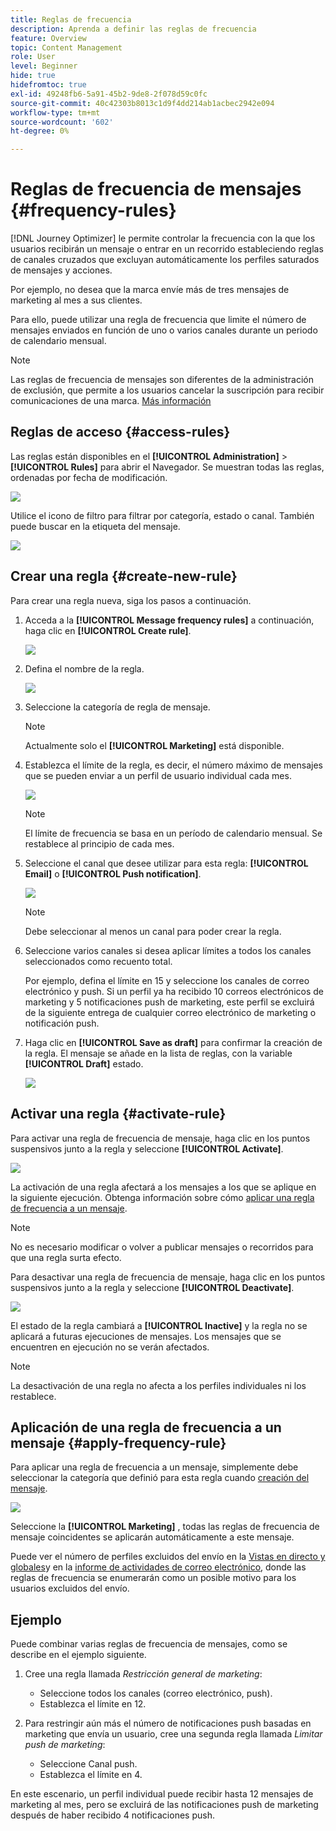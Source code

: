 ```yaml
---
title: Reglas de frecuencia
description: Aprenda a definir las reglas de frecuencia
feature: Overview
topic: Content Management
role: User
level: Beginner
hide: true
hidefromtoc: true
exl-id: 49248fb6-5a91-45b2-9de8-2f078d59c0fc
source-git-commit: 40c42303b8013c1d9f4dd214ab1acbec2942e094
workflow-type: tm+mt
source-wordcount: '602'
ht-degree: 0%

---
```


# Reglas de frecuencia de mensajes {#frequency-rules}

[!DNL Journey Optimizer] le permite controlar la frecuencia con la que los usuarios recibirán un mensaje o entrar en un recorrido estableciendo reglas de canales cruzados que excluyan automáticamente los perfiles saturados de mensajes y acciones.

Por ejemplo, no desea que la marca envíe más de tres mensajes de marketing al mes a sus clientes.

Para ello, puede utilizar una regla de frecuencia que limite el número de mensajes enviados en función de uno o varios canales durante un periodo de calendario mensual.

>[!NOTE]
>
>Las reglas de frecuencia de mensajes son diferentes de la administración de exclusión, que permite a los usuarios cancelar la suscripción para recibir comunicaciones de una marca. [Más información](../messages/consent.md#opt-out-management)

## Reglas de acceso {#access-rules}

Las reglas están disponibles en el **[!UICONTROL Administration]** > **[!UICONTROL Rules]** para abrir el Navegador. Se muestran todas las reglas, ordenadas por fecha de modificación.

![](assets/message-rules-access.png)

<!--To access, create, edit or delete message frequency rules, you must have the message configuration permission. [Learn more](../administration/high-low-permissions.md#administration-permissions)-->

Utilice el icono de filtro para filtrar por categoría, estado o canal. También puede buscar en la etiqueta del mensaje.

![](assets/message-rules-filter.png)

## Crear una regla {#create-new-rule}

Para crear una regla nueva, siga los pasos a continuación.

1. Acceda a la **[!UICONTROL Message frequency rules]** a continuación, haga clic en **[!UICONTROL Create rule]**.

   ![](assets/message-rules-create.png)

1. Defina el nombre de la regla.

   ![](assets/message-rules-details.png)

1. Seleccione la categoría de regla de mensaje.

   >[!NOTE]
   >
   >Actualmente solo el **[!UICONTROL Marketing]** está disponible.

1. Establezca el límite de la regla, es decir, el número máximo de mensajes que se pueden enviar a un perfil de usuario individual cada mes.

   ![](assets/message-rules-capping.png)

   >[!NOTE]
   >
   >El límite de frecuencia se basa en un período de calendario mensual. Se restablece al principio de cada mes.

1. Seleccione el canal que desee utilizar para esta regla: **[!UICONTROL Email]** o **[!UICONTROL Push notification]**.

   ![](assets/message-rules-channels.png)

   >[!NOTE]
   >
   >Debe seleccionar al menos un canal para poder crear la regla.

1. Seleccione varios canales si desea aplicar límites a todos los canales seleccionados como recuento total.

   Por ejemplo, defina el límite en 15 y seleccione los canales de correo electrónico y push. Si un perfil ya ha recibido 10 correos electrónicos de marketing y 5 notificaciones push de marketing, este perfil se excluirá de la siguiente entrega de cualquier correo electrónico de marketing o notificación push.

1. Haga clic en **[!UICONTROL Save as draft]** para confirmar la creación de la regla. El mensaje se añade en la lista de reglas, con la variable **[!UICONTROL Draft]** estado.

   ![](assets/message-rules-created.png)

## Activar una regla {#activate-rule}

Para activar una regla de frecuencia de mensaje, haga clic en los puntos suspensivos junto a la regla y seleccione **[!UICONTROL Activate]**.

![](assets/message-rules-activate.png)

La activación de una regla afectará a los mensajes a los que se aplique en la siguiente ejecución. Obtenga información sobre cómo [aplicar una regla de frecuencia a un mensaje](#apply-frequency-rule).

>[!NOTE]
>
>No es necesario modificar o volver a publicar mensajes o recorridos para que una regla surta efecto.

Para desactivar una regla de frecuencia de mensaje, haga clic en los puntos suspensivos junto a la regla y seleccione **[!UICONTROL Deactivate]**.

![](assets/message-rules-deactivate.png)

El estado de la regla cambiará a **[!UICONTROL Inactive]** y la regla no se aplicará a futuras ejecuciones de mensajes. Los mensajes que se encuentren en ejecución no se verán afectados.

>[!NOTE]
>
>La desactivación de una regla no afecta a los perfiles individuales ni los restablece.

## Aplicación de una regla de frecuencia a un mensaje {#apply-frequency-rule}

Para aplicar una regla de frecuencia a un mensaje, simplemente debe seleccionar la categoría que definió para esta regla cuando [creación del mensaje](../messages/get-started-content.md#create-new-message).

![](assets/message-rules-properties.png)

Seleccione la **[!UICONTROL Marketing]** , todas las reglas de frecuencia de mensaje coincidentes se aplicarán automáticamente a este mensaje.

<!--Clicking the link out button next to the category selector will jump you over to the rules inventory screen to see which rules will be applied to the message.-->

Puede ver el número de perfiles excluidos del envío en la [Vistas en directo y globales](../reports/message-monitoring.md)y en la [informe de actividades de correo electrónico](../reports/email-live-report.md), donde las reglas de frecuencia se enumerarán como un posible motivo para los usuarios excluidos del envío.

## Ejemplo

Puede combinar varias reglas de frecuencia de mensajes, como se describe en el ejemplo siguiente.

1. Cree una regla llamada *Restricción general de marketing*:

   * Seleccione todos los canales (correo electrónico, push).
   * Establezca el límite en 12.

1. Para restringir aún más el número de notificaciones push basadas en marketing que envía un usuario, cree una segunda regla llamada *Limitar push de marketing*:

   * Seleccione Canal push.
   * Establezca el límite en 4.

En este escenario, un perfil individual puede recibir hasta 12 mensajes de marketing al mes, pero se excluirá de las notificaciones push de marketing después de haber recibido 4 notificaciones push.
